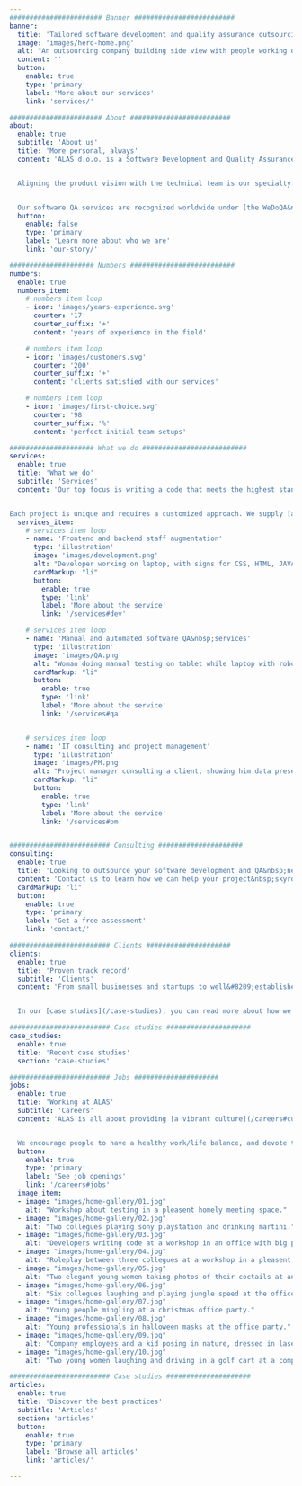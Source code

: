 ```yaml
---
####################### Banner #########################
banner:
  title: 'Tailored software development and quality assurance outsourcing'
  image: 'images/hero-home.png'
  alt: "An outsourcing company building side view with people working on laptops and computers, having meetings, workshops, brainstorming, playing table tennis, doing yoga, having lunch in the garden."
  content: ''
  button:
    enable: true
    type: 'primary'
    label: 'More about our services'
    link: 'services/'

####################### About #########################
about:
  enable: true
  subtitle: 'About us'
  title: 'More personal, always'
  content: 'ALAS d.o.o. is a Software Development and Quality Assurance outsourcing company with extensive experience in web development, project management, manual and automated&nbsp;testing.


  Aligning the product vision with the technical team is our specialty. Through open communication and a personal approach, we consider every aspect of the project so that we are empowered to assist and consult in every step of the development&nbsp;process.


  Our software QA services are recognized worldwide under [the WeDoQA&nbsp;brand](https://www.wedoqa.com).'
  button:
    enable: false
    type: 'primary'
    label: 'Learn more about who we are'
    link: 'our-story/'

##################### Numbers ##########################
numbers:
  enable: true
  numbers_item:
    # numbers item loop
    - icon: 'images/years-experience.svg'
      counter: '17'
      counter_suffix: '+'
      content: 'years of experience in the field'

    # numbers item loop
    - icon: 'images/customers.svg'
      counter: '200'
      counter_suffix: '+'
      content: 'clients satisfied with our services'

    # numbers item loop
    - icon: 'images/first-choice.svg'
      counter: '98'
      counter_suffix: '%'
      content: 'perfect initial team setups'

##################### What we do ##########################
services:
  enable: true
  title: 'What we do'
  subtitle: 'Services'
  content: 'Our top focus is writing a code that meets the highest standards, while our quality assurance team has the skills and experience to ensure that the software satisfies the strictest criteria.


Each project is unique and requires a customized approach. We supply [a vast range of services](services/) to provide the most efficient solution for the unique demands and requirements of our&nbsp;clients.'
  services_item:
    # services item loop
    - name: 'Frontend and backend staff augmentation'
      type: 'illustration'
      image: 'images/development.png'
      alt: "Developer working on laptop, with signs for CSS, HTML, JAVA and JS around him"
      cardMarkup: "li"
      button:
        enable: true
        type: 'link'
        label: 'More about the service'
        link: '/services#dev'

    # services item loop
    - name: 'Manual and automated software QA&nbsp;services'
      type: 'illustration'
      image: 'images/QA.png'
      alt: "Woman doing manual testing on tablet while laptop with robot hand with magnifying glass is doing automation testing, finding a bug in the code."
      cardMarkup: "li"
      button:
        enable: true
        type: 'link'
        label: 'More about the service'
        link: '/services#qa'


    # services item loop
    - name: 'IT consulting and project management'
      type: 'illustration'
      image: 'images/PM.png'
      alt: "Project manager consulting a client, showing him data presented through graphs and charts."
      cardMarkup: "li"
      button:
        enable: true
        type: 'link'
        label: 'More about the service'
        link: '/services#pm'


######################### Consulting #####################
consulting:
  enable: true
  title: 'Looking to outsource your software development and QA&nbsp;needs?'
  content: 'Contact us to learn how we can help your project&nbsp;skyrocket!'
  cardMarkup: "li"
  button:
    enable: true
    type: 'primary'
    label: 'Get a free assessment'
    link: 'contact/'

######################### Clients #####################
clients:
  enable: true
  title: 'Proven track record'
  subtitle: 'Clients'
  content: 'From small businesses and startups to well&#8209;established international corporations, we work with a wide range of [industries](/clients#industries). We have developed trustworthy relationships with [clients](/clients) and their development teams from all over the&nbsp;world.


  In our [case studies](/case-studies), you can read more about how we were able to help them improve company practices and increase&nbsp;revenue.'

######################### Case studies #####################
case_studies:
  enable: true
  title: 'Recent case studies'
  section: 'case-studies'

######################### Jobs #####################
jobs:
  enable: true
  title: 'Working at ALAS'
  subtitle: 'Careers'
  content: 'ALAS is all about providing [a vibrant culture](/careers#culture) through a pleasant atmosphere, possibilities for professional growth, relaxation, entertainment, and social&nbsp;interaction.


  We encourage people to have a healthy work/life balance, and devote time and energy to their families and&nbsp;hobbies.'
  button:
    enable: true
    type: 'primary'
    label: 'See job openings'
    link: '/careers#jobs'
  image_item:
  - image: "images/home-gallery/01.jpg"
    alt: "Workshop about testing in a pleasent homely meeting space."
  - image: "images/home-gallery/02.jpg"
    alt: "Two collegues playing sony playstation and drinking martini."
  - image: "images/home-gallery/03.jpg"
    alt: "Developers writing code at a workshop in an office with big painting of a native american on the wall."
  - image: "images/home-gallery/04.jpg"
    alt: "Roleplay between three collegues at a workshop in a pleasent homey atmosphere."
  - image: "images/home-gallery/05.jpg"
    alt: "Two elegant young women taking photos of their coctails at an office party in the garden."
  - image: "images/home-gallery/06.jpg"
    alt: "Six collegues laughing and playing jungle speed at the office party."
  - image: "images/home-gallery/07.jpg"
    alt: "Young people mingling at a christmas office party."
  - image: "images/home-gallery/08.jpg"
    alt: "Young professionals in halloween masks at the office party."
  - image: "images/home-gallery/09.jpg"
    alt: "Company employees and a kid posing in nature, dressed in laser tag geer."
  - image: "images/home-gallery/10.jpg"
    alt: "Two young women laughing and driving in a golf cart at a company event."

######################### Case studies #####################
articles:
  enable: true
  title: 'Discover the best practices'
  subtitle: 'Articles'
  section: 'articles'
  button:
    enable: true
    type: 'primary'
    label: 'Browse all articles'
    link: 'articles/'

---
```

